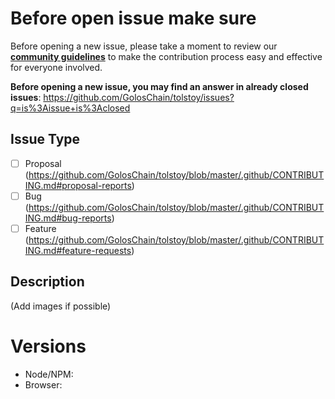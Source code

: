 # Before open issue make sure

Before opening a new issue, please take a moment to review our [**community guidelines**](https://github.com/GolosChain/tolstoy/blob/master/.github/CONTRIBUTING.md) to make the contribution process easy and effective for everyone involved.

**Before opening a new issue, you may find an answer in already closed issues**:
https://github.com/GolosChain/tolstoy/issues?q=is%3Aissue+is%3Aclosed

## Issue Type

- [ ] Proposal (https://github.com/GolosChain/tolstoy/blob/master/.github/CONTRIBUTING.md#proposal-reports)
- [ ] Bug (https://github.com/GolosChain/tolstoy/blob/master/.github/CONTRIBUTING.md#bug-reports)
- [ ] Feature (https://github.com/GolosChain/tolstoy/blob/master/.github/CONTRIBUTING.md#feature-requests)

## Description

(Add images if possible)

# Versions

- Node/NPM:
- Browser:
